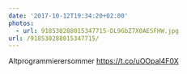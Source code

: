```yaml
---
date: '2017-10-12T19:34:20+02:00'
photos:
  - url: 918530288015347715-DL9GbZ7X0AESFHW.jpg
url: /918530288015347715/
---
```

Altprogrammierersommer https://t.co/uOOpal4F0X
